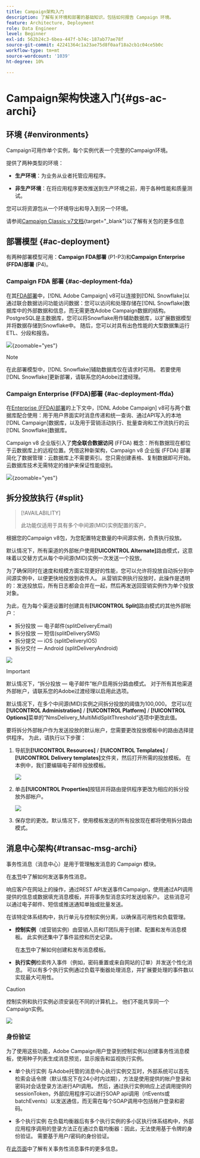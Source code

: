 ```yaml
---
title: Campaign架构入门
description: 了解有关环境和部署的基础知识，包括如何报告 Campaign 环境。
feature: Architecture, Deployment
role: Data Engineer
level: Beginner
exl-id: 562b24c3-6bea-447f-b74c-187ab77ae78f
source-git-commit: 42241364c1a23ae75d8f0aaf18a2cb1c04ce5b0c
workflow-type: tm+mt
source-wordcount: '1039'
ht-degree: 10%

---
```


# Campaign架构快速入门{#gs-ac-archi}

## 环境 {#environments}

Campaign可用作单个实例，每个实例代表一个完整的Campaign环境。

提供了两种类型的环境：

* **生产环境**：为业务从业者托管应用程序。

* **非生产环境**：在将应用程序更改推送到生产环境之前，用于各种性能和质量测试。

您可以将资源包从一个环境导出和导入到另一个环境。

请参阅[Campaign Classic v7文档](https://experienceleague.adobe.com/docs/campaign-classic/using/getting-started/administration-basics/working-with-data-packages.html){target="_blank"}以了解有关包的更多信息

## 部署模型 {#ac-deployment}

有两种部署模型可用：**Campaign FDA部署** (P1-P3)和&#x200B;**Campaign Enterprise (FFDA)部署** (P4)。

### Campaign FDA 部署 {#ac-deployment-fda}

在其[FDA部署](fda-deployment.md)中，[!DNL Adobe Campaign] v8可以连接到[!DNL Snowflake]以通过联合数据访问功能访问数据：您可以访问和处理存储在[!DNL Snowflake]数据库中的外部数据和信息，而无需更改Adobe Campaign数据的结构。 PostgreSQL是主数据库，您可以将Snowflake用作辅助数据库，以扩展数据模型并将数据存储到Snowflake中。 随后，您可以对具有出色性能的大型数据集运行ETL、分段和报告。


![](assets/P1-P3-architecture.png){zoomable="yes"}

>[!NOTE]
>
>在此部署模型中，[!DNL Snowflake]辅助数据库仅在请求时可用。 若要使用[!DNL Snowflake]更新部署，请联系您的Adobe过渡经理。
>

### Campaign Enterprise (FFDA)部署 {#ac-deployment-ffda}

在[Enterprise (FFDA)部署](enterprise-deployment.md)的上下文中，[!DNL Adobe Campaign] v8可与两个数据库配合使用：用于用户界面实时消息传递和统一查询、通过API写入的本地[!DNL Campaign]数据库，以及用于营销活动执行、批量查询和工作流执行的云[!DNL Snowflake]数据库。

Campaign v8 企业版引入了&#x200B;**完全联合数据访问** (FFDA) 概念：所有数据现在都位于云数据库上的远程位置。凭借这种新架构，Campaign v8 企业版 (FFDA) 部署简化了数据管理：云数据库上不需要索引。您只需创建表格、复制数据即可开始。云数据库技术无需特定的维护来保证性能级别。

![](assets/P4-architecture.png){zoomable="yes"}


## 拆分投放执行 {#split}

>[!AVAILABILITY]
>
>此功能仅适用于具有多个中间源(MID)实例配置的客户。

根据您的Campaign v8包，为您配置特定数量的中间源实例，负责执行投放。

默认情况下，所有渠道的外部帐户使用&#x200B;**[!UICONTROL Alternate]**&#x200B;路由模式，这意味着以交替方式从每个中间源(MID)实例一次发送一个投放。

为了确保同时在速度和规模方面实现更好的性能，您可以允许将投放自动拆分到中间源实例中，以便更快地投放到收件人。 从营销实例执行投放时，此操作是透明的：发送投放后，所有日志都会合并在一起，然后再发送回营销实例作为单个投放对象。

为此，在为每个渠道设置时创建具有&#x200B;**[!UICONTROL Split]**&#x200B;路由模式的其他外部帐户：

* 拆分投放 — 电子邮件(splitDeliveryEmail)
* 拆分投放 — 短信(splitDeliverySMS)
* 拆分提交 — iOS (splitDeliveryIOS)
* 拆分交付 — Android (splitDeliveryAndroid)

![](assets/splitted-delivery.png)

>[!IMPORTANT]
>
>默认情况下，“拆分投放 — 电子邮件”帐户启用拆分路由模式。 对于所有其他渠道外部帐户，请联系您的Adobe过渡经理以启用此选项。
>
>默认情况下，在多个中间源(MID)实例之间拆分投放的阈值为100,000。 您可以在&#x200B;**[!UICONTROL Administration]** / **[!UICONTROL Platform]** / **[!UICONTROL Options]**&#x200B;菜单的“NmsDelivery_MultiMidSplitThreshold”选项中更改此值。

要将拆分外部帐户作为发送投放的默认帐户，您需要更改投放模板中的路由选择提供程序。 为此，请执行以下步骤：

1. 导航到&#x200B;**[!UICONTROL Resources]** / **[!UICONTROL Templates]** / **[!UICONTROL Delivery templates]**&#x200B;文件夹，然后打开所需的投放模板。 在本例中，我们要编辑电子邮件投放模板。

   ![](assets/split-default-list.png)

1. 单击&#x200B;**[!UICONTROL Properties]**&#x200B;按钮并将路由提供程序更改为相应的拆分投放外部帐户。

   ![](assets/split-default-delivery.png)

1. 保存您的更改。默认情况下，使用模板发送的所有投放现在都将使用拆分路由模式。

<!--In addition, you can select split external accounts as the default routing provider for all future delivery templates. To do this, change the value of the **[!UICONTROL xtkoption NmsBroadcast_DefaultProvider]** option to the name of the split account.

![](assets/split-default-options.png) -->

## 消息中心架构{#transac-msg-archi}

事务性消息（消息中心）是用于管理触发消息的 Campaign 模块。

在[本节](../send/transactional.md)中了解如何发送事务性消息。

响应客户在网站上的操作，通过REST API发送事件Campaign，使用通过API调用提供的信息或数据填充消息模板，并将事务型消息实时发送给客户。 这些消息可以通过电子邮件、短信或推送通知单独或批量发送。

在该特定体系结构中，执行单元与控制实例分离，以确保高可用性和负载管理。

* **控制实例**（或营销实例）由营销人员和IT团队用于创建、配置和发布消息模板。 此实例还集中了事件监控和历史记录。

  在[本节](../send/transactional.md)中了解如何创建和发布消息模板。

* **执行实例**&#x200B;检索传入事件（例如，密码重置或来自网站的订单）并发送个性化消息。 可以有多个执行实例通过负载平衡器处理消息，并扩展要处理的事件数以实现最大可用性。

>[!CAUTION]
>
>控制实例和执行实例必须安装在不同的计算机上。 他们不能共享同一个Campaign实例。

![](assets/messagecenter_diagram.png)

### 身份验证

为了使用这些功能，Adobe Campaign用户登录到控制实例以创建事务性消息模板，使用种子列表生成消息预览，显示报告和监视执行实例。

* 单个执行实例
与Adobe托管的消息中心执行实例交互时，外部系统可以首先检索会话令牌（默认情况下在24小时内过期），方法是使用提供的帐户登录和密码对会话登录方法进行API调用。
然后，通过执行实例响应上述调用提供的sessionToken，外部应用程序可以进行SOAP api调用（rtEvents或batchEvents）以发送通信，而无需在每个SOAP调用中包括帐户登录和密码。

* 多个执行实例
在负载均衡器后有多个执行实例的多小区执行体系结构中，外部应用程序调用的登录方法正在通过负载均衡器：因此，无法使用基于令牌的身份验证。 需要基于用户/密码的身份验证。

在[此页面](../send/event-processing.md)中了解有关事务性消息事件的更多信息。
